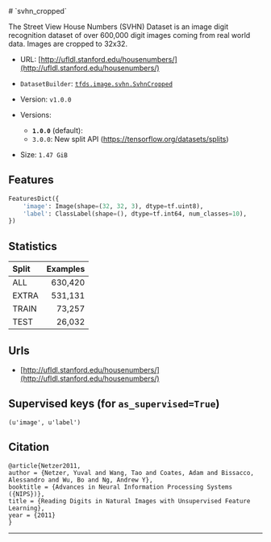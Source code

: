 <div itemscope itemtype="http://schema.org/Dataset">
  <div itemscope itemprop="includedInDataCatalog" itemtype="http://schema.org/DataCatalog">
    <meta itemprop="name" content="TensorFlow Datasets" />
  </div>
  <meta itemprop="name" content="svhn_cropped" />
  <meta itemprop="description" content="The Street View House Numbers (SVHN) Dataset is an image digit recognition dataset of over 600,000 digit images coming from real world data. Images are cropped to 32x32.&#10;&#10;To use this dataset:&#10;&#10;```&#10;import tensorflow_datasets as tfds&#10;&#10;ds = tfds.load('svhn_cropped')&#10;```&#10;" />
  <meta itemprop="url" content="https://www.tensorflow.org/datasets/catalog/svhn_cropped" />
  <meta itemprop="sameAs" content="http://ufldl.stanford.edu/housenumbers/" />
  <meta itemprop="citation" content="@article{Netzer2011,&#10;author = {Netzer, Yuval and Wang, Tao and Coates, Adam and Bissacco, Alessandro and Wu, Bo and Ng, Andrew Y},&#10;booktitle = {Advances in Neural Information Processing Systems ({NIPS})},&#10;title = {Reading Digits in Natural Images with Unsupervised Feature Learning},&#10;year = {2011}&#10;}&#10;" />
</div>
# `svhn_cropped`

The Street View House Numbers (SVHN) Dataset is an image digit recognition
dataset of over 600,000 digit images coming from real world data. Images are
cropped to 32x32.

*   URL:
    [http://ufldl.stanford.edu/housenumbers/](http://ufldl.stanford.edu/housenumbers/)
*   `DatasetBuilder`:
    [`tfds.image.svhn.SvhnCropped`](https://github.com/tensorflow/datasets/tree/master/tensorflow_datasets/image/svhn.py)
*   Version: `v1.0.0`
*   Versions:

    *   **`1.0.0`** (default):
    *   `3.0.0`: New split API (https://tensorflow.org/datasets/splits)

*   Size: `1.47 GiB`

## Features
```python
FeaturesDict({
    'image': Image(shape=(32, 32, 3), dtype=tf.uint8),
    'label': ClassLabel(shape=(), dtype=tf.int64, num_classes=10),
})
```

## Statistics

Split | Examples
:---- | -------:
ALL   | 630,420
EXTRA | 531,131
TRAIN | 73,257
TEST  | 26,032

## Urls

*   [http://ufldl.stanford.edu/housenumbers/](http://ufldl.stanford.edu/housenumbers/)

## Supervised keys (for `as_supervised=True`)
`(u'image', u'label')`

## Citation
```
@article{Netzer2011,
author = {Netzer, Yuval and Wang, Tao and Coates, Adam and Bissacco, Alessandro and Wu, Bo and Ng, Andrew Y},
booktitle = {Advances in Neural Information Processing Systems ({NIPS})},
title = {Reading Digits in Natural Images with Unsupervised Feature Learning},
year = {2011}
}
```

--------------------------------------------------------------------------------
